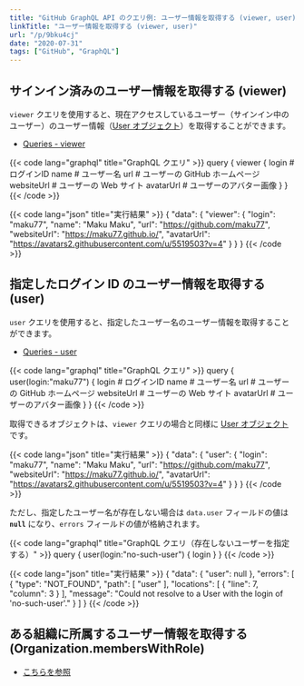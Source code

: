 ```yaml
---
title: "GitHub GraphQL API のクエリ例: ユーザー情報を取得する (viewer, user)"
linkTitle: "ユーザー情報を取得する (viewer, user)"
url: "/p/9bku4cj"
date: "2020-07-31"
tags: ["GitHub", "GraphQL"]
---
```


サインイン済みのユーザー情報を取得する (viewer)
----

`viewer` クエリを使用すると、現在アクセスしているユーザー（サインイン中のユーザー）のユーザー情報（[User オブジェクト](https://docs.github.com/en/graphql/reference/objects#user)）を取得することができます。

- [Queries - viewer](https://docs.github.com/en/graphql/reference/queries#user)

{{< code lang="graphql" title="GraphQL クエリ" >}}
query {
  viewer {
    login  # ログインID
    name   # ユーザー名
    url    # ユーザーの GitHub ホームページ
    websiteUrl  # ユーザーの Web サイト
    avatarUrl   # ユーザーのアバター画像
  }
}
{{< /code >}}

{{< code lang="json" title="実行結果" >}}
{
  "data": {
    "viewer": {
      "login": "maku77",
      "name": "Maku Maku",
      "url": "https://github.com/maku77",
      "websiteUrl": "https://maku77.github.io/",
      "avatarUrl": "https://avatars2.githubusercontent.com/u/5519503?v=4"
    }
  }
}
{{< /code >}}


指定したログイン ID のユーザー情報を取得する (user)
----

`user` クエリを使用すると、指定したユーザー名のユーザー情報を取得することができます。

- [Queries - user](https://docs.github.com/en/graphql/reference/queries#user)

{{< code lang="graphql" title="GraphQL クエリ" >}}
query {
  user(login:"maku77") {
    login  # ログインID
    name   # ユーザー名
    url    # ユーザーの GitHub ホームページ
    websiteUrl  # ユーザーの Web サイト
    avatarUrl   # ユーザーのアバター画像
  }
}
{{< /code >}}

取得できるオブジェクトは、`viewer` クエリの場合と同様に [User オブジェクト](https://docs.github.com/en/graphql/reference/objects#user) です。

{{< code lang="json" title="実行結果" >}}
{
  "data": {
    "user": {
      "login": "maku77",
      "name": "Maku Maku",
      "url": "https://github.com/maku77",
      "websiteUrl": "https://maku77.github.io/",
      "avatarUrl": "https://avatars2.githubusercontent.com/u/5519503?v=4"
    }
  }
}
{{< /code >}}

ただし、指定したユーザー名が存在しない場合は `data.user` フィールドの値は __`null`__ になり、`errors` フィールドの値が格納されます。

{{< code lang="graphql" title="GraphQL クエリ（存在しないユーザーを指定する）" >}}
query {
  user(login:"no-such-user") {
    login
  }
}
{{< /code >}}

{{< code lang="json" title="実行結果" >}}
{
  "data": {
    "user": null
  },
  "errors": [
    {
      "type": "NOT_FOUND",
      "path": [
        "user"
      ],
      "locations": [
        {
          "line": 7,
          "column": 3
        }
      ],
      "message": "Could not resolve to a User with the login of 'no-such-user'."
    }
  ]
}
{{< /code >}}


ある組織に所属するユーザー情報を取得する (Organization.membersWithRole)
----

- [こちらを参照](/p/3o2doyb/#org-members)

